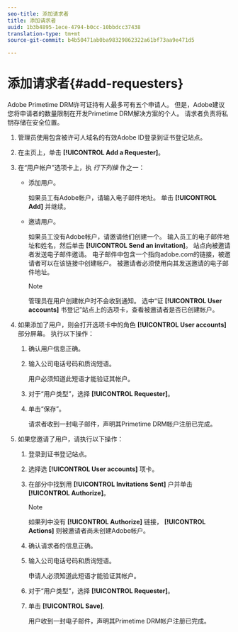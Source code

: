 ```yaml
---
seo-title: 添加请求者
title: 添加请求者
uuid: 1b3b4895-1ece-4794-b0cc-10bbdcc37438
translation-type: tm+mt
source-git-commit: b4b50471ab0ba98329862322a61bf73aa9e471d5

---
```



# 添加请求者{#add-requesters}

Adobe Primetime DRM许可证持有人最多可有五个申请人。 但是，Adobe建议您将申请者的数量限制在开发Primetime DRM解决方案的个人。 请求者负责将私钥存储在安全位置。

1. 管理员使用包含被许可人域名的有效Adobe ID登录到证书登记站点。
1. 在主页上，单击 **[!UICONTROL Add a Requester]**。
1. 在“用户帐户”选项卡上，执 *行下列操* 作之一：

   * 添加用户。

      如果员工有Adobe帐户，请输入电子邮件地址。 单击 **[!UICONTROL Add]** 并继续。
   * 邀请用户。

      如果员工没有Adobe帐户，请邀请他们创建一个。 输入员工的电子邮件地址和姓名，然后单击 **[!UICONTROL Send an invitation]**。 站点向被邀请者发送电子邮件邀请。 电子邮件中包含一个指向adobe.com的链接，被邀请者可以在该链接中创建帐户。 被邀请者必须使用向其发送邀请的电子邮件地址。

      >[!NOTE]
      >
      >管理员在用户创建帐户时不会收到通知。 选中“证 **[!UICONTROL User accounts]** 书登记”站点上的选项卡，查看被邀请者是否已创建帐户。

1. 如果添加了用户，则会打开选项卡中的角色 **[!UICONTROL User accounts]** 部分屏幕。 执行以下操作：

   1. 确认用户信息正确。
   1. 输入公司电话号码和质询短语。

      用户必须知道此短语才能验证其帐户。
   1. 对于“用户类型”，选择 **[!UICONTROL Requester]**。
   1. 单击“保存”。

      请求者收到一封电子邮件，声明其Primetime DRM帐户注册已完成。

1. 如果您邀请了用户，请执行以下操作：

   1. 登录到证书登记站点。
   1. 选择选 **[!UICONTROL User accounts]** 项卡。
   1. 在部分中找到用 **[!UICONTROL Invitations Sent]** 户并单击 **[!UICONTROL Authorize]**。

      >[!NOTE]
      >
      >如果列中没有 **[!UICONTROL Authorize]** 链接， **[!UICONTROL Actions]** 则被邀请者尚未创建Adobe帐户。

   1. 确认请求者的信息正确。
   1. 输入公司电话号码和质询短语。

      申请人必须知道此短语才能验证其帐户。
   1. 对于“用户类型”，选择 **[!UICONTROL Requester]**。
   1. 单击 **[!UICONTROL Save]**.

      用户收到一封电子邮件，声明其Primetime DRM帐户注册已完成。

